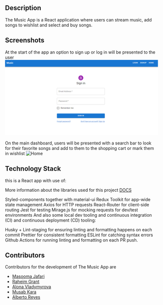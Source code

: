 ## Description

The Music App is a React application where users can stream music, add songs to wishlist and select and buy songs.


## Screenshots

At the start of the app an option to sign up or log in will be presented to the user
![Signin](images\signin.png)

On the main dashboard, users will be presented with a search bar to look for their favorite songs and add to them to the shopping cart or mark them in wishlist
![Home](images\homeapp)

## Technology Stack

this is a React app with use of:

More information about the libraries used for this project
[DOCS](docs\DOCUMENTATION.md)

Styled-components together with material-ui
Redux Toolkit for app-wide state management
Axios for HTTP requests
React-Router for client-side routing
Jest for testing
Mirage.js for mocking requests for dev/test environments
And also some local dev tooling and continuous integration (CI) and continuous deployment (CD) tooling:

Husky + Lint-staging for ensuring linting and formatting happens on each commit
Prettier for consistent formatting
ESLint for catching syntax errors
Github Actions for running linting and formatting on each PR push.

## Contributors

Contributors for the development of The Music App are

* [Masooma Jafari](https://github.com/JafariM)
* [Raheim Grant](https://github.com/Rjjayy)
* [Alona Vladymyrova](https://github.com/AlonaVladymyrovaTrinity)
* [Musab Kara]()
* [Alberto Reyes](https://github.com/dayofthetech)



